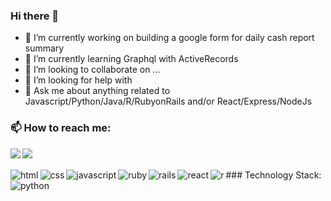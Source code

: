 ### Hi there 👋

- 🔭 I’m currently working on building a google form for daily cash report summary
- 🌱 I’m currently learning Graphql with ActiveRecords 
- 👯 I’m looking to collaborate on ...
- 🤔 I’m looking for help with 
- 💬 Ask me about anything related to Javascript/Python/Java/R/RubyonRails and/or React/Express/NodeJs

### 📫 How to reach me:

<a href="https://www.linkedin.com/in/bbeyene/"><img align="left" atl="linkedin" src="https://img.shields.io/badge/LinkedIn-0077B5?style=for-the-badge&logo=linkedin&logoColor=white"/></a>
<img align="left" atl="gmail" src="https://img.shields.io/badge/Gmail-D14836?style=for-the-badge&logo=gmail&logoColor=white"/>

<br/>
<br/>
### Technology Stack:

<img align="left" alt="html" src="https://img.shields.io/badge/html5%20-%23E34F26.svg?&style=for-the-badge&logo=html5&logoColor=white"/>
<img align="left" alt="css" src="https://img.shields.io/badge/css3%20-%231572B6.svg?&style=for-the-badge&logo=css3&logoColor=white"/>
<img align="left" alt="javascript" src="https://img.shields.io/badge/javascript%20-%23323330.svg?&style=for-the-badge&logo=javascript&logoColor=%23F7DF1E"/>
<img align="left" alt="ruby" src="https://img.shields.io/badge/ruby-%23CC342D.svg?&style=for-the-badge&logo=ruby&logoColor=white"/>
<img align="left" alt="rails" src="https://img.shields.io/badge/rails%20-%23CC0000.svg?&style=for-the-badge&logo=ruby-on-rails&logoColor=white"/>
<img align="left" alt="react" src="https://img.shields.io/badge/react%20-%2320232a.svg?&style=for-the-badge&logo=react&logoColor=%2361DAFB"/>
<img align="left" alt="r" src="https://img.shields.io/badge/R-276DC3?style=for-the-badge&logo=r&logoColor=white"/>
<img align="left" alt="python" src="https://img.shields.io/badge/Python-3776AB?style=for-the-badge&logo=python&logoColor=white"/>

<br/>
<br/>

